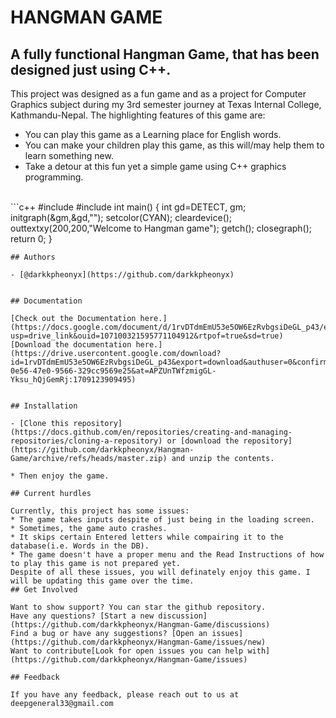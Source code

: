 
#  HANGMAN GAME
## A fully functional Hangman Game, that has been designed  just using C++.
This project was designed as a fun game and as a project for Computer Graphics subject during my 3rd semester journey at Texas Internal College, Kathmandu-Nepal. The highlighting features of this game are:
* You can play this game as a Learning place for English words.
* You can make your children play this game, as this will/may help them to learn something new.
* Take a detour at this fun yet a simple game using C++ graphics programming.
<br>
```c++
#include<iostream>
#include<graphics.h>
int main()
{
int gd=DETECT, gm;
initgraph(&gm,&gd,"");
setcolor(CYAN);
cleardevice();
outtextxy(200,200,"Welcome to Hangman game");
getch();
closegraph();
return 0;
}

```
## Authors

- [@darkkpheonyx](https://github.com/darkkpheonyx)


## Documentation

[Check out the Documentation here.](https://docs.google.com/document/d/1rvDTdmEmU53e5OW6EzRvbgsiDeGL_p43/edit?usp=drive_link&ouid=107100321595771104912&rtpof=true&sd=true)  
[Download the documentation here.](https://drive.usercontent.google.com/download?id=1rvDTdmEmU53e5OW6EzRvbgsiDeGL_p43&export=download&authuser=0&confirm=t&uuid=bc9f8802-0e56-47e0-9566-329cc9569e25&at=APZUnTWfzmigGL-Yksu_hQjGemRj:1709123909495)


## Installation

- [Clone this repository](https://docs.github.com/en/repositories/creating-and-managing-repositories/cloning-a-repository) or [download the repository](https://github.com/darkkpheonyx/Hangman-Game/archive/refs/heads/master.zip) and unzip the contents.

* Then enjoy the game.
    
## Current hurdles

Currently, this project has some issues:
* The game takes inputs despite of just being in the loading screen.
* Sometimes, the game auto crashes.
* It skips certain Entered letters while compairing it to the database(i.e. Words in the DB).
* The game doesn't have a proper menu and the Read Instructions of how to play this game is not prepared yet.
Despite of all these issues, you will definately enjoy this game. I will be updating this game over the time.
## Get Involved

Want to show support? You can star the github repository.  
Have any questions? [Start a new discussion](https://github.com/darkkpheonyx/Hangman-Game/discussions)  
Find a bug or have any suggestions? [Open an issues](https://github.com/darkkpheonyx/Hangman-Game/issues/new)  
Want to contribute[Look for open issues you can help with](https://github.com/darkkpheonyx/Hangman-Game/issues)

## Feedback

If you have any feedback, please reach out to us at deepgeneral33@gmail.com

